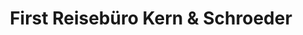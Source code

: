 ---
title: "First Reisebüro Kern & Schroeder"
url: /kehl/first-reisebuero-kern-und-schroeder/
shop: Reisebüro
---